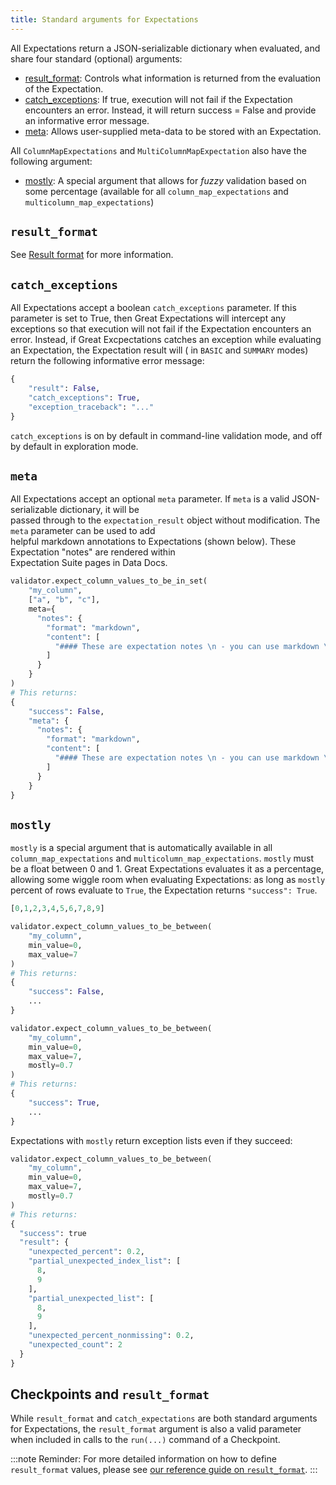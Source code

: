 ```yaml
---
title: Standard arguments for Expectations
---
```



All Expectations return a JSON-serializable dictionary when evaluated, and share four standard (optional) arguments:

* [result_format](#result_format): Controls what information is returned from the evaluation of the Expectation.
* [catch_exceptions](#catch_exceptions): If true, execution will not fail if the Expectation encounters an error.
  Instead, it will return success = False and provide an informative error message.
* [meta](#meta): Allows user-supplied meta-data to be stored with an Expectation.

All `ColumnMapExpectations` and `MultiColumnMapExpectation` also have the following argument:

* [mostly](#mostly): A special argument that allows for _fuzzy_ validation based on some percentage 
(available for all `column_map_expectations` and `multicolumn_map_expectations`)

## `result_format`

See [Result format](./result_format.md) for more information.


## `catch_exceptions`

All Expectations accept a boolean `catch_exceptions` parameter. If this parameter is set to True, then Great
Expectations will intercept any exceptions so that execution will not fail if the Expectation encounters an error.
Instead, if Great Excpectations catches an exception while evaluating an Expectation, the Expectation result will (
in `BASIC` and `SUMMARY` modes) return the following informative error message:

```python
{
    "result": False,
    "catch_exceptions": True,
    "exception_traceback": "..."
}
```

`catch_exceptions` is on by default in command-line validation mode, and off by default in exploration mode.

## `meta`

All Expectations accept an optional `meta` parameter. If `meta` is a valid JSON-serializable dictionary, it will be \
passed through to the `expectation_result` object without modification. The `meta` parameter can be used to add \
helpful markdown annotations to Expectations (shown below). These Expectation "notes" are rendered within \
Expectation Suite pages in Data Docs.

```python
validator.expect_column_values_to_be_in_set(
    "my_column",
    ["a", "b", "c"],
    meta={
      "notes": {
        "format": "markdown",
        "content": [
          "#### These are expectation notes \n - you can use markdown \n - or just strings"
        ]
      }
    }
)
# This returns:
{
    "success": False,
    "meta": {
      "notes": {
        "format": "markdown",
        "content": [
          "#### These are expectation notes \n - you can use markdown \n - or just strings"
        ]
      }
    }
}
```

## `mostly`

`mostly` is a special argument that is automatically available in all `column_map_expectations` and
`multicolumn_map_expectations`. `mostly` must be a float between 0 and 1. Great Expectations evaluates
it as a percentage, allowing some wiggle room when evaluating Expectations: as long as `mostly` percent
of rows evaluate to `True`, the Expectation returns `"success": True`.

```python
[0,1,2,3,4,5,6,7,8,9]

validator.expect_column_values_to_be_between(
    "my_column",
    min_value=0,
    max_value=7
)
# This returns:
{
    "success": False,
    ...
}

validator.expect_column_values_to_be_between(
    "my_column",
    min_value=0,
    max_value=7,
    mostly=0.7
)
# This returns:
{
    "success": True,
    ...
}
```

Expectations with `mostly` return exception lists even if they succeed:

```python
validator.expect_column_values_to_be_between(
    "my_column",
    min_value=0,
    max_value=7,
    mostly=0.7
)
# This returns:
{
  "success": true
  "result": {
    "unexpected_percent": 0.2,
    "partial_unexpected_index_list": [
      8,
      9
    ],
    "partial_unexpected_list": [
      8,
      9
    ],
    "unexpected_percent_nonmissing": 0.2,
    "unexpected_count": 2
  }
}
```

## Checkpoints and `result_format`

While `result_format` and `catch_expectations` are both standard arguments for Expectations, the `result_format` argument is also a valid parameter when included in calls to the `run(...)` command of a Checkpoint.

:::note Reminder:
For more detailed information on how to define `result_format` values, please see [our reference guide on `result_format`](./result_format.md).
:::